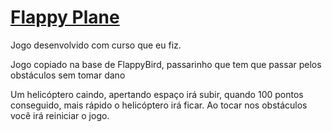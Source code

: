 # [Flappy Plane](https://laurazagp.itch.io/flappyplane)

Jogo desenvolvido com curso que eu fiz.

Jogo copiado na base de FlappyBird, passarinho que tem que passar pelos obstáculos sem tomar dano

Um helicóptero caindo, apertando espaço irá subir, quando 100 pontos conseguido, mais rápido o helicóptero irá ficar. Ao tocar nos obstáculos você irá reiniciar o jogo.

